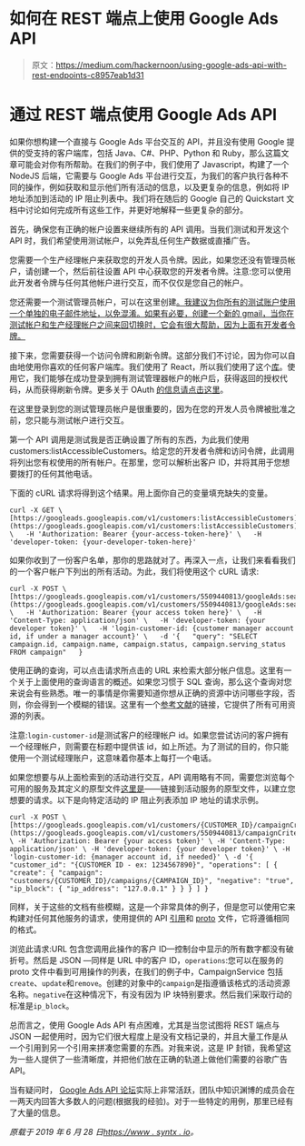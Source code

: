 # 如何在 REST 端点上使用 Google Ads API

> 原文：<https://medium.com/hackernoon/using-google-ads-api-with-rest-endpoints-c8957eab1d31>

# 通过 REST 端点使用 Google Ads API

如果你想构建一个直接与 Google Ads 平台交互的 API，并且没有使用 Google 提供的受支持的客户端库，包括 Java、C#、PHP、Python 和 Ruby，那么这篇文章可能会对你有所帮助。在我们的例子中，我们使用了 Javascript，构建了一个 NodeJS 后端，它需要与 Google Ads 平台进行交互，为我们的客户执行各种不同的操作，例如获取和显示他们所有活动的信息，以及更复杂的信息，例如将 IP 地址添加到活动的 IP 阻止列表中。我们将在随后的 Google 自己的 Quickstart 文档中讨论如何完成所有这些工作，并更好地解释一些更复杂的部分。

首先，确保您有正确的帐户设置来继续所有的 API 调用。当我们测试和开发这个 API 时，我们希望使用测试帐户，以免弄乱任何生产数据或直播广告。

您需要一个生产经理帐户来获取您的开发人员令牌。因此，如果您还没有管理员帐户，请创建一个，然后前往设置 API 中心获取您的开发者令牌。注意:您可以使用此开发者令牌与任何其他帐户进行交互，而不仅仅是您自己的帐户。

您还需要一个测试管理员帐户，可以在这里创建[。我建议为你所有的测试账户使用一个单独的电子邮件地址，以免混淆。如果有必要，创建一个新的 gmail，当你在测试帐户和生产经理帐户之间来回切换时，它会有很大帮助，因为上面有开发者令牌。](https://ads.google.com/um/Welcome/Home?a=1&sf=mt&authuser=0#ta)

接下来，您需要获得一个访问令牌和刷新令牌。这部分我们不讨论，因为你可以自由地使用你喜欢的任何客户端库。我们使用了 React，所以我们使用了这个[库](https://github.com/anthonyjgrove/react-google-login)。使用它，我们能够在成功登录到拥有测试管理器帐户的帐户后，获得返回的授权代码，从而获得刷新令牌。更多关于 OAuth [的信息请点击这里](https://developers.google.com/google-ads/api/docs/oauth/overview)。

在这里登录到您的测试管理员帐户是很重要的，因为在您的开发人员令牌被批准之前，您只能与测试帐户进行交互。

第一个 API 调用是测试我是否正确设置了所有的东西，为此我们使用 customers:listAccessibleCustomers。给定您的开发者令牌和访问令牌，此调用将列出您有权使用的所有帐户。在那里，您可以解析出客户 ID，并将其用于您想要拨打的任何其他电话。

下面的 cURL 请求将得到这个结果。用上面你自己的变量填充缺失的变量。

```
curl -X GET \   [https://googleads.googleapis.com/v1/customers:listAccessibleCustomers](https://googleads.googleapis.com/v1/customers:listAccessibleCustomers) \   -H 'Authorization: Bearer {your-access-token-here}' \   -H 'developer-token: {your-developer-token-here}'
```

如果你收到了一份客户名单，那你的思路就对了。再深入一点，让我们来看看我们的一个客户帐户下列出的所有活动。为此，我们将使用这个 cURL 请求:

```
curl -X POST \   [https://googleads.googleapis.com/v1/customers/5509440813/googleAds:search](https://googleads.googleapis.com/v1/customers/5509440813/googleAds:search) \   -H 'Authorization: Bearer {your access token here}' \   -H 'Content-Type: application/json' \   -H 'developer-token: {your developer token}' \   -H 'login-customer-id: {customer manager account id, if under a manager account}' \   -d '{   "query": "SELECT campaign.id, campaign.name, campaign.status, campaign.serving_status FROM campaign"   }
```

使用正确的查询，可以点击请求所点击的 URL 来检索大部分帐户信息。这里有一个关于上面使用的查询语言的概述。如果您习惯于 SQL 查询，那么这个查询对您来说会有些熟悉。唯一的事情是你需要知道你想从正确的资源中访问哪些字段，否则，你会得到一个模糊的错误。这里有一个[参考文献](https://developers.google.com/google-ads/api/reference/rpc/google.ads.googleads.v2.resources)的链接，它提供了所有可用资源的列表。

注意:`login-customer-id`是测试客户的经理帐户 id。如果您尝试访问的客户拥有一个经理帐户，则需要在标题中提供该 id，如上所述。为了测试的目的，你只能使用一个测试经理账户，这意味着你基本上每打一个电话。

如果您想要与从上面检索到的活动进行交互，API 调用略有不同，需要您浏览每个可用的服务及其定义的原型文件[这里是](https://github.com/googleapis/googleapis/blob/master/google/ads/googleads/v1/services/campaign_service.proto)——链接到活动服务的原型文件，以建立您想要的请求。以下是向特定活动的 IP 阻止列表添加 IP 地址的请求示例。

```
curl -X POST \[https://googleads.googleapis.com/v1/customers/{CUSTOMER_ID}/campaignCriteria:mutate](https://googleads.googleapis.com/v1/customers/5509440813/campaignCriteria:mutate) \ -H 'Authorization: Bearer {your access token}' \ -H 'Content-Type: application/json' \ -H 'developer-token: {your developer token}' \ -H 'login-customer-id: {manager account id, if needed}' \ -d '{ "customer_id": "{CUSTOMER ID - ex: 1234567890}", "operations": [ { "create": { "campaign": "customers/{CUSTOMER_ID}/campaigns/{CAMPAIGN_ID}", "negative": "true", "ip_block": { "ip_address": "127.0.0.1" } } } ] }
```

同样，关于这些的文档有些模糊，这是一个非常具体的例子，但是您可以使用它来构建对任何其他服务的请求，使用提供的 API [引用](https://developers.google.com/google-ads/api/reference/rpc/google.ads.googleads.v2.services)和 [proto](https://github.com/googleapis/googleapis/tree/master/google/ads/googleads/v1/services) 文件，它将遵循相同的格式。

浏览此请求:URL 包含您调用此操作的客户 ID—控制台中显示的所有数字都没有破折号。然后是 JSON —同样是 URL 中的客户 ID，`operations`:您可以在服务的 proto 文件中看到可用操作的列表，在我们的例子中，CampaignService 包括`create`、`update`和`remove`。创建的对象中的`campaign`是指遵循该格式的活动资源名称。`negative`在这种情况下，有没有因为 IP 块特别要求。然后我们采取行动的标准是`ip_block`。

总而言之，使用 Google Ads API 有点困难，尤其是当您试图将 REST 端点与 JSON 一起使用时，因为它们很大程度上是没有文档记录的，并且大量工作是从一个引用到另一个引用来拼凑您需要的东西。对我来说，这是 IP 封锁，我希望这为一些人提供了一些清晰度，并把他们放在正确的轨道上做他们需要的谷歌广告 API。

当有疑问时， [Google Ads API 论坛](https://groups.google.com/forum/?utm_medium=email&utm_source=footer#!forum/adwords-api)实际上非常活跃，团队中知识渊博的成员会在一两天内回答大多数人的问题(根据我的经验)。对于一些特定的用例，那里已经有了大量的信息。

*原载于 2019 年 6 月 28 日*[*https://www . syntx . io*](https://www.syntx.io/api/using-google-ads-api-with-rest-endpoints/)*。*